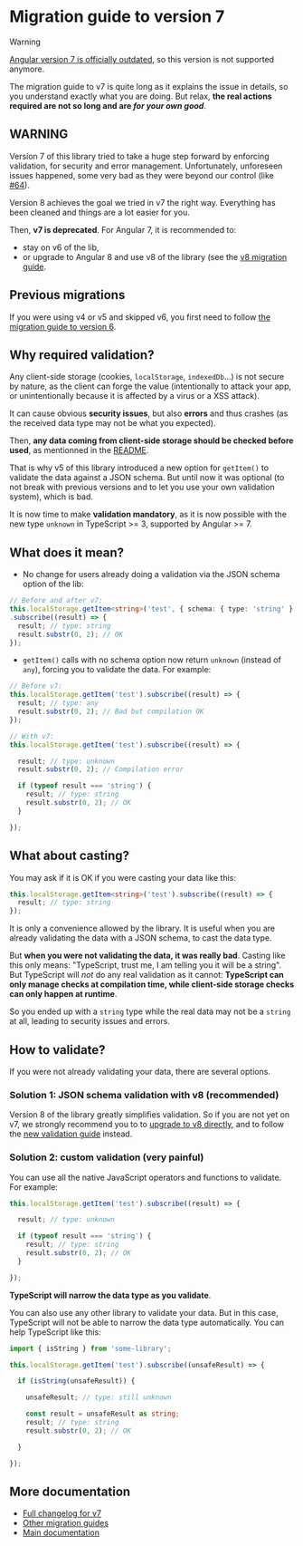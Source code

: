# Migration guide to version 7

> [!WARNING]
> [Angular version 7 is officially outdated](https://angular.dev/reference/versions), so this version is not supported anymore.

The migration guide to v7 is quite long as it explains the issue in details, so you understand exactly what you are doing. But relax, **the real actions required are not so long and are *for your own good***.

## WARNING

Version 7 of this library tried to take a huge step forward by enforcing validation, for security and error management. Unfortunately, unforeseen issues happened, some very bad as they were beyond our control
(like [#64](https://github.com/cyrilletuzi/angular-async-local-storage/issues/64)).

Version 8 achieves the goal we tried in v7 the right way. Everything has been cleaned and things are a lot easier for you.

Then, **v7 is deprecated**. For Angular 7, it is recommended to:
- stay on v6 of the lib,
- or upgrade to Angular 8 and use v8 of the library (see the [v8 migration guide](./MIGRATION_TO_V8.md).

## Previous migrations

If you were using v4 or v5 and skipped v6, you first need to follow [the migration guide to version 6](./MIGRATION_TO_V6.md).

## Why required validation?

Any client-side storage (cookies, `localStorage`, `indexedDb`...) is not secure by nature, as the client can forge the value (intentionally to attack your app, or unintentionally because it is affected by a virus or a XSS attack).

It can cause obvious **security issues**, but also **errors** and thus crashes (as the received data type may not be what you expected).

Then, **any data coming from client-side storage should be checked before used**, as mentionned in the [README](../README.md).

That is why v5 of this library introduced a new option for `getItem()` to validate the data against a JSON schema. But until now it was optional (to not break with previous versions and to let you use your own validation system), which is bad.

It is now time to make **validation mandatory**, as it is now possible with the new type `unknown` in TypeScript >= 3, supported by Angular >= 7.

## What does it mean?

- No change for users already doing a validation via the JSON schema option of the lib:

```typescript
// Before and after v7:
this.localStorage.getItem<string>('test', { schema: { type: 'string' } })
.subscribe((result) => {
  result; // type: string
  result.substr(0, 2); // OK
});
```

- `getItem()` calls with no schema option now return `unknown` (instead of `any`), forcing you to validate the data. For example:

```typescript
// Before v7:
this.localStorage.getItem('test').subscribe((result) => {
  result; // type: any
  result.substr(0, 2); // Bad but compilation OK
});

// With v7:
this.localStorage.getItem('test').subscribe((result) => {

  result; // type: unknown
  result.substr(0, 2); // Compilation error

  if (typeof result === 'string') {
    result; // type: string
    result.substr(0, 2); // OK
  }

});
```

## What about casting?

You may ask if it is OK if you were casting your data like this:

```typescript
this.localStorage.getItem<string>('test').subscribe((result) => {
  result; // type: string
});
```

It is only a convenience allowed by the library. It is useful when you are already validating the data with a JSON schema, to cast the data type.

But **when you were not validating the data, it was really bad**. Casting like this only means: "TypeScript, trust me, I am telling you it will be a string". But TypeScript will *not* do any real validation as it cannot: **TypeScript can only manage checks at compilation time, while client-side storage checks can only happen at runtime**.

So you ended up with a `string` type while the real data may not be a `string` at all, leading to security issues and errors.

## How to validate?

If you were not already validating your data, there are several options.

### Solution 1: JSON schema validation with v8 (recommended)

Version 8 of the library greatly simplifies validation. So if you are not yet on v7, we strongly recommend you to to [upgrade to v8 directly](./MIGRATION_TO_V8.md), and to follow the [new validation guide](./VALIDATION.md) instead.

### Solution 2: custom validation (very painful)

You can use all the native JavaScript operators and functions to validate. For example:

```typescript
this.localStorage.getItem('test').subscribe((result) => {

  result; // type: unknown

  if (typeof result === 'string') {
    result; // type: string
    result.substr(0, 2); // OK
  }

});
```

**TypeScript will narrow the data type as you validate**.

You can also use any other library to validate your data. But in this case, TypeScript will not be able to narrow the data type automatically. You can help TypeScript like this:

```typescript
import { isString } from 'some-library';

this.localStorage.getItem('test').subscribe((unsafeResult) => {

  if (isString(unsafeResult)) {

    unsafeResult; // type: still unknown

    const result = unsafeResult as string;
    result; // type: string
    result.substr(0, 2); // OK

  }

});
```

## More documentation

- [Full changelog for v7](../CHANGELOG.md)
- [Other migration guides](../MIGRATION.md)
- [Main documentation](../README.md)
